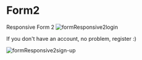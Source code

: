 # Form2
Responsive Form 2
![formResponsive2login](https://user-images.githubusercontent.com/89923642/149851892-e5402cb4-e208-40a3-ad22-247420b34eba.png)

If you don't have an account, no problem, register :)

![formResponsive2sign-up](https://user-images.githubusercontent.com/89923642/149851921-5f7066e1-4888-46b8-bc1c-60884c220624.png)
